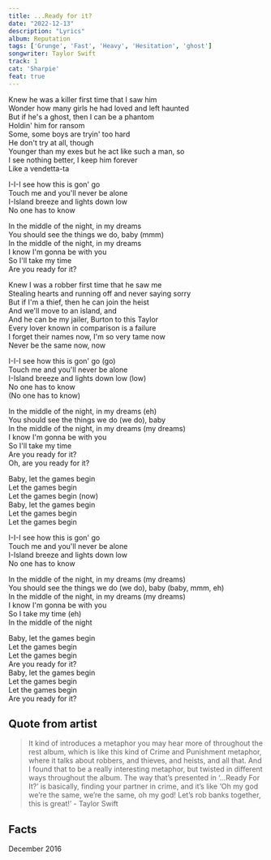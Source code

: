 ```yaml
---
title: ...Ready for it?
date: "2022-12-13"
description: "Lyrics"
album: Reputation
tags: ['Grunge', 'Fast', 'Heavy', 'Hesitation', 'ghost']
songwriter: Taylor Swift
track: 1
cat: 'Sharpie'
feat: true
---
```


<p className="verse-one">
Knew he was a killer first time that I saw him <br />
Wonder how many girls he had loved and left haunted <br />
But if he's a ghost, then I can be a phantom <br />
Holdin' him for ransom <br />
Some, some boys are tryin' too hard <br />
He don't try at all, though <br />
Younger than my exes but he act like such a man, so <br />
I see nothing better, I keep him forever <br />
Like a vendetta-ta <br />
</p>
<p className="pre-chorus">
I-I-I see how this is gon' go <br />
Touch me and you'll never be alone <br />
I-Island breeze and lights down low <br />
No one has to know <br />
</p>
<p className="chorus">
In the middle of the night, in my dreams <br />
You should see the things we do, baby (mmm) <br />
In the middle of the night, in my dreams <br />
I know I'm gonna be with you <br />
So I'll take my time <br />
Are you ready for it? <br />
</p>
<p className="verse-one">
Knew I was a robber first time that he saw me <br />
Stealing hearts and running off and never saying sorry <br />
But if I'm a thief, then he can join the heist <br />
And we'll move to an island, and <br />
And he can be my jailer, Burton to this Taylor <br />
Every lover known in comparison is a failure <br />
I forget their names now, I'm so very tame now <br />
Never be the same now, now <br />
</p>
<p className="pre-chorus">
I-I-I see how this is gon' go (go) <br />
Touch me and you'll never be alone <br />
I-Island breeze and lights down low (low) <br />
No one has to know <br />
(No one has to know) <br />
</p>
<p className="chorus">
In the middle of the night, in my dreams (eh) <br />
You should see the things we do (we do), baby <br />
In the middle of the night, in my dreams (my dreams) <br />
I know I'm gonna be with you <br />
So I'll take my time <br />
Are you ready for it? <br />
Oh, are you ready for it? <br />
</p>
<p className="outro">
Baby, let the games begin <br />
Let the games begin <br />
Let the games begin (now) <br />
Baby, let the games begin <br />
Let the games begin <br />
Let the games begin <br />
</p>
<p className="pre-chorus">
I-I-I see how this is gon' go <br />
Touch me and you'll never be alone <br />
I-Island breeze and lights down low <br />
No one has to know <br />
</p>
<p className="chorus">
In the middle of the night, in my dreams (my dreams) <br />
You should see the things we do (we do), baby (baby, mmm, eh) <br />
In the middle of the night, in my dreams (my dreams) <br />
I know I'm gonna be with you <br />
So I take my time (eh) <br />
In the middle of the night <br />
</p>
<p className="outro">
Baby, let the games begin <br />
Let the games begin <br />
Let the games begin <br />
Are you ready for it? <br />
Baby, let the games begin <br />
Let the games begin <br />
Let the games begin <br />
Are you ready for it? <br />
</p> 

## Quote from artist
<blockquote>
It kind of introduces a metaphor you may hear more of throughout the rest album, which is like this kind of Crime and Punishment metaphor, where it talks about robbers, and thieves, and heists, and all that. And I found that to be a really interesting metaphor, but twisted in different ways throughout the album. The way that’s presented in ‘…Ready For It?’ is basically, finding your partner in crime, and it’s like ‘Oh my god we’re the same, we’re the same, oh my god! Let’s rob banks together, this is great!’ - Taylor Swift
</blockquote>

## Facts
December 2016
